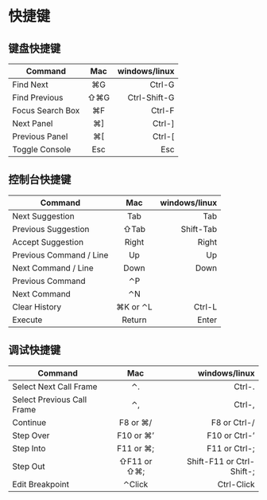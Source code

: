 # 快捷键
## 键盘快捷键
| Command | Mac | windows/linux |
| ------------- |:-------------:| -----:|
|Find Next	|⌘G	|Ctrl-G|
|Find Previous	|⇧⌘G	|Ctrl-Shift-G|
|Focus Search Box	|⌘F	|Ctrl-F|
|Next Panel	|⌘]	|Ctrl-]|
|Previous Panel	|⌘[	|Ctrl-[|
|Toggle Console	|Esc	|Esc|

## 控制台快捷键
| Command | Mac | windows/linux |
| ------------- |:-------------:| -----:|
|Next Suggestion|	Tab	|Tab|
|Previous Suggestion	|⇧Tab|	Shift-Tab|
|Accept Suggestion	|Right	|Right|
|Previous Command / Line	|Up|Up|
|Next Command / Line	|Down	|Down|
|Previous Command	|⌃P	 | |
|Next Command	|⌃N| |	 
|Clear History	|⌘K or ⌃L|	Ctrl-L|
|Execute	|Return	|Enter|

## 调试快捷键
| Command | Mac | windows/linux |
| ------------- |:-------------:| -----:|
|Select Next Call Frame	|⌃.	|Ctrl-.|
|Select Previous Call Frame	|⌃,	|Ctrl-,|
|Continue	|F8 or ⌘/	|F8 or Ctrl-/|
|Step Over	|F10 or ⌘’|	F10 or Ctrl-’|
|Step Into	|F11 or ⌘;|	F11 or Ctrl-;|
|Step Out	|⇧F11 or ⇧⌘;|	Shift-F11 or Ctrl-Shift-;|
|Edit Breakpoint|	⌃Click|	Ctrl-Click|